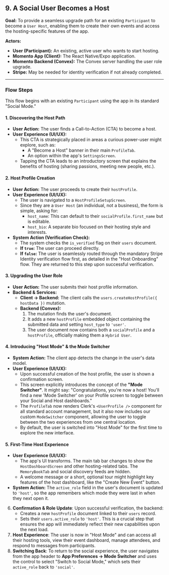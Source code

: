 ## 9. A Social User Becomes a Host

**Goal:** To provide a seamless upgrade path for an existing `Participant` to become a `User Host`, enabling them to create their own events and access the hosting-specific features of the app.

**Actors:**

- **User (Participant):** An existing, active user who wants to start hosting.
- **Momento App (Client):** The React Native/Expo application.
- **Momento Backend (Convex):** The Convex server handling the user role upgrade.
- **Stripe:** May be needed for identity verification if not already completed.

---

### Flow Steps

This flow begins with an existing `Participant` using the app in its standard "Social Mode."

#### 1. Discovering the Host Path

- **User Action:** The user finds a Call-to-Action (CTA) to become a host.
- **User Experience (UI/UX):**
  - This CTA is strategically placed in areas a curious power-user might explore, such as:
    - A "Become a Host" banner in their main `ProfileTab`.
    - An option within the app's `SettingsScreen`.
  - Tapping the CTA leads to an introductory screen that explains the benefits of hosting (sharing passions, meeting new people, etc.).

#### 2. Host Profile Creation

- **User Action:** The user proceeds to create their `hostProfile`.
- **User Experience (UI/UX):**
  - The user is navigated to a `HostProfileSetupScreen`.
  - Since they are a `User Host` (an individual, not a business), the form is simple, asking for:
    - `host_name`: This can default to their `socialProfile.first_name` but is editable.
    - `host_bio`: A separate bio focused on their hosting style and interests.
- **System Action (Verification Check):**
  - The system checks the `is_verified` flag on their `users` document.
  - **If `true`:** The user can proceed directly.
  - **If `false`:** The user is seamlessly routed through the mandatory Stripe Identity verification flow first, as detailed in the "Host Onboarding" flow. They are returned to this step upon successful verification.

#### 3. Upgrading the User Role

- **User Action:** The user submits their host profile information.
- **Backend & Services:**
  - **Client -> Backend:** The client calls the `users.createHostProfile({ hostData })` mutation.
  - **Backend (Convex):**
    1.  The mutation finds the user's document.
    2.  It adds a new `hostProfile` embedded object containing the submitted data and setting `host_type` to `'user'`.
    3.  The user document now contains both a `socialProfile` and a `hostProfile`, officially making them a `Hybrid User`.

#### 4. Introducing "Host Mode" & the Mode Switcher

- **System Action:** The client app detects the change in the user's data model.
- **User Experience (UI/UX):**
  - Upon successful creation of the host profile, the user is shown a confirmation screen.
  - This screen explicitly introduces the concept of the **"Mode Switcher"**. It might say: "Congratulations, you're now a host! You'll find a new 'Mode Switcher' on your Profile screen to toggle between your Social and Host dashboards."
  - The `ProfileTab` now renders Clerk's `<UserProfile />` component for all standard account management, but it also now includes our custom `ModeSwitcher` component, allowing the user to toggle between the two experiences from one central location.
  - By default, the user is switched into "Host Mode" for the first time to explore the new interface.

#### 5. First-Time Host Experience

- **User Experience (UI/UX):**
  - The app's UI transforms. The main tab bar changes to show the `HostDashboardScreen` and other hosting-related tabs. The `MemoryBookTab` and social discovery feeds are hidden.
  - A welcome message or a short, optional tour might highlight key features of the host dashboard, like the "Create New Event" button.
- **System Action:** The `active_role` field in the user's document is updated to `'host'`, so the app remembers which mode they were last in when they next open it.

6.  **Confirmation & Role Update**: Upon successful verification, the backend:
    - Creates a new `hostProfile` document linked to their `users` record.
    - Sets their `users.active_role` to `'host'`. This is a crucial step that ensures the app will immediately reflect their new capabilities upon the next load.
7.  **Host Experience**: The user is now in "Host Mode" and can access all their hosting tools, view their event dashboard, manage attendees, and respond to messages from participants.
8.  **Switching Back**: To return to the social experience, the user navigates from the app header to **App Preferences -> Mode Switcher** and uses the control to select "Switch to Social Mode," which sets their `active_role` back to `'social'`.
